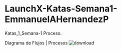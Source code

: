 # LaunchX-Katas-Semana1-EmmanuelAHernandezP
 Katas_1_Semana-1
Proceso.

Diagrama de Flujos | Procesos
![download](https://user-images.githubusercontent.com/58191236/164093972-eb269b68-c933-4526-bc31-e768611847c0.png)
